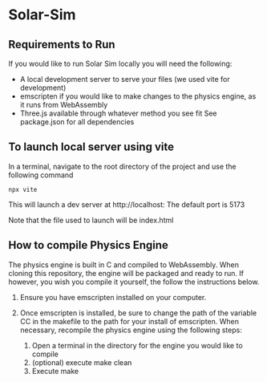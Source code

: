 # Solar-Sim

## Requirements to Run
If you would like to run Solar Sim locally you will need the following:
* A local development server to serve your files (we used vite for development)
* emscripten if you would like to make changes to the physics engine, as it runs from WebAssembly
* Three.js available through whatever method you see fit
See package.json for all dependencies

## To launch local server using vite
In a terminal, navigate to the root directory of the project and use the following command

    npx vite

This will launch a dev server at http://localhost:<port>
The default port is 5173

Note that the file used to launch will be index.html

## How to compile Physics Engine
The physics engine is built in C and compiled to WebAssembly. When cloning this repository, the engine will be packaged and ready to run. If however, you wish you compile it yourself, the follow the instructions below.

1. Ensure you have emscripten installed on your computer. 

2. Once emscripten is installed, be sure to change the path of the variable CC in the makefile to the path for your install of emscripten. When necessary, recompile the physics engine using the following steps:
    1. Open a terminal in the directory for the engine you would like to compile
    2. (optional) execute make clean
    3. Execute make
